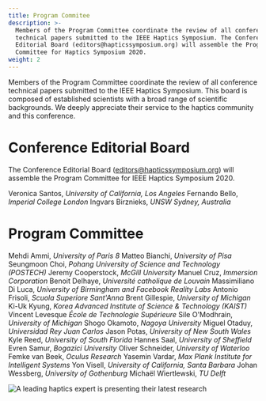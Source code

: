 ```yaml
---
title: Program Commitee
description: >-
  Members of the Program Committee coordinate the review of all conference
  technical papers submitted to the IEEE Haptics Symposium. The Conference
  Editorial Board (editors@hapticssymposium.org) will assemble the Program
  Committee for Haptics Symposium 2020.
weight: 2
---
```

Members of the Program Committee coordinate the review of all conference technical papers submitted to the IEEE Haptics Symposium. This board is composed of established scientists with a broad range of scientific backgrounds. We deeply appreciate their service to the haptics community and this conference.

# Conference Editorial Board

The Conference Editorial Board ([editors@hapticssymposium.org](editors@hapticssymposium.org)) will assemble the Program Committee for IEEE Haptics Symposium 2020.

Veronica Santos, _University of California, Los Angeles_
Fernando Bello, _Imperial College London_
Ingvars Birznieks, _UNSW Sydney, Australia_

# Program Committee

Mehdi Ammi, _University of Paris 8_
Matteo Bianchi, _University of Pisa_
Seungmoon Choi, _Pohang University of Science and Technology (POSTECH)_
Jeremy Cooperstock, _McGill University_
Manuel Cruz, _Immersion Corporation_
Benoit Delhaye, _Université catholique de Louvain_
Massimiliano Di Luca, _University of Birmingham and Facebook Reality Labs_
Antonio Frisoli, _Scuola Superiore Sant'Anna_
Brent Gillespie, _University of Michigan_
Ki-Uk Kyung, _Korea Advanced Institute of Science & Technology (KAIST)_
Vincent Levesque _École de Technologie Supérieure_
Sile O'Modhrain, _University of Michigan_
Shogo Okamoto, _Nagoya University_
Miguel Otaduy, _Universidad Rey Juan Carlos_
Jason Potas, _University of New South Wales_
Kyle	Reed, _University of South Florida_
Hannes Saal, _University of Sheffield_
Evren Samur, _Bogazici University_
Oliver Schneider, _University of Waterloo_
Femke van Beek, _Oculus Research_
Yasemin Vardar, _Max Plank Institute for Intelligent Systems_
Yon	Visell, _University of California, Santa Barbara_
Johan Wessberg, _University of Gothenburg_
Michaël Wiertlewski, _TU Delft_

![A leading haptics expert is presenting their latest research](/img/slide-image-5-crop.jpg "A leading haptics expert is presenting their latest research")
